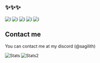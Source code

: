 ## ✨✨✨

![i](https://shields.io/badge/JavaScript-F7DF1E?logo=JavaScript&logoColor=000&style=flat-square) ![i](https://shields.io/badge/TypeScript-3178C6?logo=TypeScript&logoColor=FFF&style=flat-square) ![i](https://img.shields.io/badge/Vue.js-35495E?style=for-the-badge&logo=vuedotjs&logoColor=4FC08D) ![i](https://img.shields.io/badge/Express.js-404D59?style=for-the-badge) ![i](https://img.shields.io/badge/Rust-000000?style=for-the-badge&logo=rust&logoColor=white)

## Contact me

You can contact me at my discord (@sagilith)

![Stats](https://github-readme-stats.vercel.app/api?username=sagilith&show_icons=true&theme=gruvbox)
![Stats2](https://github-readme-stats.vercel.app/api/top-langs?username=sagilith&show_icons=true&theme=gruvbox)
